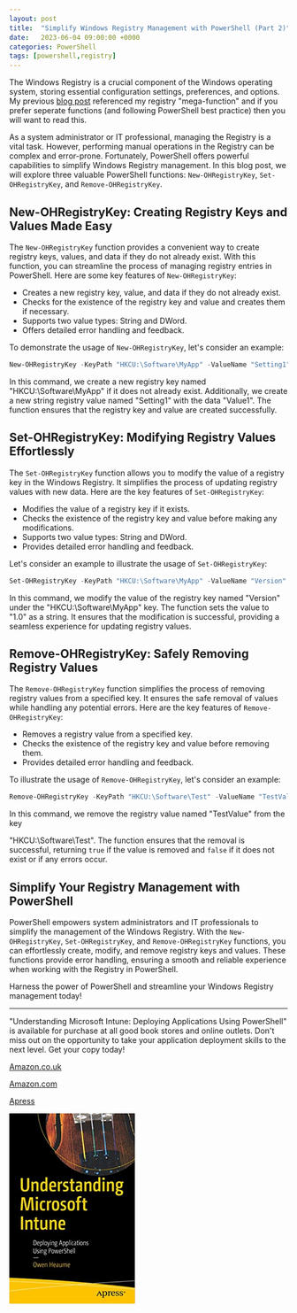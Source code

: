 ```yaml
---
layout: post
title:  "Simplify Windows Registry Management with PowerShell (Part 2)"
date:   2023-06-04 09:00:00 +0000
categories: PowerShell
tags: [powershell,registry]
---
```




The Windows Registry is a crucial component of the Windows operating system, storing essential configuration settings, preferences, and options. My previous [blog post](https://fearthepanda.com/powershell/2023/04/30/automate-registry-with-powershell/) referenced my registry "mega-function" and if you prefer seperate functions (and following PowerShell best practice) then you will want to read this. 

As a system administrator or IT professional, managing the Registry is a vital task. However, performing manual operations in the Registry can be complex and error-prone. Fortunately, PowerShell offers powerful capabilities to simplify Windows Registry management. In this blog post, we will explore three valuable PowerShell functions: `New-OHRegistryKey`, `Set-OHRegistryKey`, and `Remove-OHRegistryKey`.

## New-OHRegistryKey: Creating Registry Keys and Values Made Easy

The `New-OHRegistryKey` function provides a convenient way to create registry keys, values, and data if they do not already exist. With this function, you can streamline the process of managing registry entries in PowerShell. Here are some key features of `New-OHRegistryKey`:

- Creates a new registry key, value, and data if they do not already exist.
- Checks for the existence of the registry key and value and creates them if necessary.
- Supports two value types: String and DWord.
- Offers detailed error handling and feedback.

To demonstrate the usage of `New-OHRegistryKey`, let's consider an example:

```powershell
New-OHRegistryKey -KeyPath "HKCU:\Software\MyApp" -ValueName "Setting1" -ValueData "Value1" -ValueType "String"
```

In this command, we create a new registry key named "HKCU:\Software\MyApp" if it does not already exist. Additionally, we create a new string registry value named "Setting1" with the data "Value1". The function ensures that the registry key and value are created successfully.

## Set-OHRegistryKey: Modifying Registry Values Effortlessly

The `Set-OHRegistryKey` function allows you to modify the value of a registry key in the Windows Registry. It simplifies the process of updating registry values with new data. Here are the key features of `Set-OHRegistryKey`:

- Modifies the value of a registry key if it exists.
- Checks the existence of the registry key and value before making any modifications.
- Supports two value types: String and DWord.
- Provides detailed error handling and feedback.

Let's consider an example to illustrate the usage of `Set-OHRegistryKey`:

```powershell
Set-OHRegistryKey -KeyPath "HKCU:\Software\MyApp" -ValueName "Version" -ValueData "1.0" -ValueType "String"
```

In this command, we modify the value of the registry key named "Version" under the "HKCU:\Software\MyApp" key. The function sets the value to "1.0" as a string. It ensures that the modification is successful, providing a seamless experience for updating registry values.

## Remove-OHRegistryKey: Safely Removing Registry Values

The `Remove-OHRegistryKey` function simplifies the process of removing registry values from a specified key. It ensures the safe removal of values while handling any potential errors. Here are the key features of `Remove-OHRegistryKey`:

- Removes a registry value from a specified key.
- Checks the existence of the registry key and value before removing them.
- Provides detailed error handling and feedback.

To illustrate the usage of `Remove-OHRegistryKey`, let's consider an example:

```powershell
Remove-OHRegistryKey -KeyPath "HKCU:\Software\Test" -ValueName "TestValue"
```

In this command, we remove the registry value named "TestValue" from the key

 "HKCU:\Software\Test". The function ensures that the removal is successful, returning `true` if the value is removed and `false` if it does not exist or if any errors occur.

## Simplify Your Registry Management with PowerShell

PowerShell empowers system administrators and IT professionals to simplify the management of the Windows Registry. With the `New-OHRegistryKey`, `Set-OHRegistryKey`, and `Remove-OHRegistryKey` functions, you can effortlessly create, modify, and remove registry keys and values. These functions provide error handling, ensuring a smooth and reliable experience when working with the Registry in PowerShell.

Harness the power of PowerShell and streamline your Windows Registry management today!

---

"Understanding Microsoft Intune: Deploying Applications Using PowerShell" is available for purchase at all good book stores and online outlets. Don't miss out on the opportunity to take your application deployment skills to the next level. Get your copy today!

[Amazon.co.uk](https://www.amazon.co.uk/Understanding-Microsoft-Intune-Applications-PowerShell/dp/1484288491/ref=asc_df_1484288491/?tag=googshopuk-21&linkCode=df0&hvadid=606535180727&hvpos=&hvnetw=g&hvrand=12156935864725452536&hvpone=&hvptwo=&hvqmt=&hvdev=c&hvdvcmdl=&hvlocint=&hvlocphy=9045778&hvtargid=pla-1897625803371&psc=1&th=1&psc=1)

[Amazon.com](https://www.amazon.com/Understanding-Microsoft-Intune-Applications-PowerShell/dp/1484288491/ref=sr_1_1?crid=2K98Q1E7TIKLJ&keywords=understanding+intune&qid=1682103272&sprefix=understanding+intune%2Caps%2C157&sr=8-1)

[Apress](https://link.springer.com/book/10.1007/978-1-4842-8850-4?source=shoppingads&locale=en-gb&gclid=CjwKCAjw6IiiBhAOEiwALNqncSKm2i93L3ZU_g23RICE6TxylXFk6HPq6YS6HLgsqr_vtCFbzQJMORoCFXUQAvD_BwE)


![](/assets/images/Apress_Intune.png)